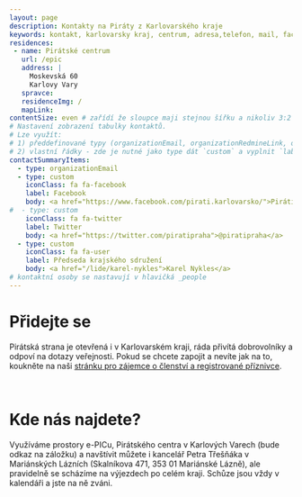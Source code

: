 ```yaml
---
layout: page
description: Kontakty na Piráty z Karlovarského kraje
keywords: kontakt, karlovarsky kraj, centrum, adresa,telefon, mail, facebook, kde najdu, kde jsou, pirati karlovarsky kraj
residences:
 - name: Pirátské centrum
   url: /epic
   address: |
     Moskevská 60
     Karlovy Vary
   spravce: 
   residenceImg: /
   mapLink: 
contentSize: even # zařídí že sloupce maji stejnou šířku a nikoliv 3:2 jak je default 
# Nastavení zobrazení tabulky kontaktů.
# Lze využít:
# 1) předdefinované typy (organizationEmail, organizationRedmineLink, organizationPhone, organizationTransparentAccount, organizationDataBox, piratiRootWebsite)
# 2) vlastní řádky - zde je nutné jako type dát `custom` a vyplnit `label` a `body`
contactSummaryItems:
  - type: organizationEmail
  - type: custom
    iconClass: fa fa-facebook
    label: Facebook
    body: <a href="https://www.facebook.com/pirati.karlovarsko/">Piráti Karlovarský kraj</a>
#  - type: custom
    iconClass: fa fa-twitter
    label: Twitter
    body: <a href="https://twitter.com/piratipraha">@piratipraha</a>
  - type: custom
    iconClass: fa fa-user
    label: Předseda krajského sdružení
    body: <a href="/lide/karel-nykles">Karel Nykles</a>
# kontaktní osoby se nastavují v hlavičká _people
---
```


<div class="o-section-header o-section-header--indented">
  <h1 class="t-h2-alt">Přidejte se</h1>
</div>

Pirátská strana je otevřená i v Karlovarském kraji, ráda přivítá dobrovolníky a odpoví na dotazy veřejnosti.
Pokud se chcete zapojit a nevíte jak na to, koukněte na naši [stránku pro zájemce o členství a registrované příznivce](/zajemci).

<br>

<div class="o-section-header o-section-header--indented">
  <h1 class="t-h2-alt">Kde nás najdete?</h1>
</div>

Využíváme prostory e-PICu, Pirátského centra v Karlových Varech (bude odkaz na záložku) a navštívit můžete i kancelář Petra Třešňáka v Mariánských Lázních (Skalníkova 471, 353 01 Mariánské Lázně),  ale pravidelně se scházíme na výjezdech po celém kraji. Schůze jsou vždy v kalendáři a jste na ně zváni.


